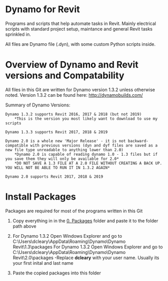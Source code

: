 # Dynamo for Revit

Programs and scripts that help automate tasks in Revit.
Mainly electrical scripts with standard project setup, maintance and general Revit tasks sprinkled in.

All files are Dynamo file (.dyn), with some custom Python scripts inside.


# Overview of Dynamo and Revit versions and Compatability

All files in this Git are written for Dynamo version 1.3.2 unless otherwise noted.
Version 1.3.2 can be found here: http://dynamobuilds.com/

 Summary of Dynamo Versions:
 
	Dynamo 1.3.2 supports Revit 2016, 2017 & 2018 (but not 2019)
		*This is the version you most likely want to download to use my scripts

	Dynamo 1.3.3 supports Revit 2017, 2018 & 2019

	Dynamo 2.0 is a whole new 'Major Release' - it is not backward-compatible with previous versions (dyn and dyf files are saved as a new file type unreadable to anything lower than 2.0)
		*Dynamo 2.0 is capable of reading dynamo 1.0 - 1.3 files but if you save them they will only be available for 2.0*
		*DO NOT SAVE A 1.3 FILE AT A 2.0 FILE WITHOUT CREATING A BACK UP. YOU WILL NOT BE ABLE TO RUN IT IN 1.3.2 AGAIN*

	Dynamo 2.0 supports Revit 2017, 2018 & 2019

# Install Packages 

Packages are required for most of the programs written in this Git 

1. Copy everything in in the [0. Packages](https://github.com/DclearEE/Electrical/tree/master/0.%20Packages) folder and paste it to the folder path above 

2. For Dynamo 1.3.2 Open Windows Explorer and go to C:\Users\dcleary\AppData\Roaming\Dynamo\Dynamo Revit\1.3\packages 
   For Dynamo 1.3.2 Open Windows Explorer and go to C:\Users\dcleary\AppData\Roaming\Dynamo\Dynamo Revit\2.0\packages 
	-Replace **dcleary** with your user name. Usually its your first inital and last name
	
3. Paste the copied packages into this folder





